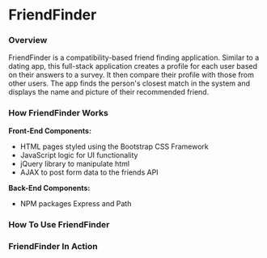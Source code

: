 # FriendFinder
### Overview
FriendFinder is a compatibility-based friend finding application. Similar to a dating app, this full-stack application creates a profile for each user based on their answers to a survey. It then compare their profile with those from other users. The app finds the person's closest match in the system and displays the name and picture of their recommended friend.
### How FriendFinder Works
**Front-End Components:**
* HTML pages styled using the Bootstrap CSS Framework
* JavaScript logic for UI functionality
* jQuery library to manipulate html
* AJAX to post form data to the friends API

**Back-End Components:**
* NPM packages Express and Path

### How To Use FriendFinder
### FriendFinder In Action

